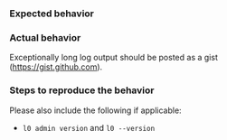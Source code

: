 ### Expected behavior

### Actual behavior

Exceptionally long log output should be posted as a gist (https://gist.github.com).

### Steps to reproduce the behavior

Please also include the following if applicable:

- `l0 admin version` and `l0 --version`
